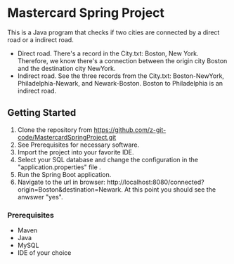 # Mastercard Spring Project
This is a Java program that checks if two cities are connected by a direct road or a indirect road.
- Direct road. There's a record in the City.txt: Boston, New York. Therefore, we know there's a connection between the origin city Boston and the destination city NewYork.
- Indirect road. See the three records from the City.txt: Boston-NewYork, Philadelphia-Newark, and Newark-Boston. Boston to Philadelphia is an indirect road.

## Getting Started
1. Clone the repository from https://github.com/z-git-code/MastercardSpringProject.git
2. See Prerequisites for necessary software.
3. Import the project into your favorite IDE.
4. Select your SQL database and change the configuration in the "application.properties" file .
5. Run the Spring Boot application.
6. Navigate to the url in browser: http://localhost:8080/connected?origin=Boston&destination=Newark.
At this point you should see the anwswer "yes".

### Prerequisites

* Maven
* Java
* MySQL
* IDE of your choice
